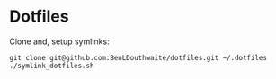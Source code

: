 # Dotfiles

Clone and, setup symlinks:
```
git clone git@github.com:BenLDouthwaite/dotfiles.git ~/.dotfiles
./symlink_dotfiles.sh
```
